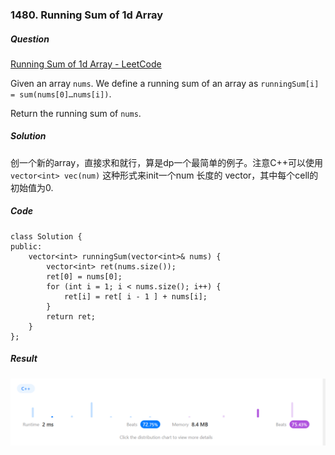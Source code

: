 ### 1480. Running Sum of 1d Array

##### Question

[Running Sum of 1d Array - LeetCode](https://leetcode.com/problems/running-sum-of-1d-array/?envType=study-plan&id=level-1)

Given an array `nums`. We define a running sum of an array as `runningSum[i] = sum(nums[0]…nums[i])`.

Return the running sum of `nums`.


##### Solution

创一个新的array，直接求和就行，算是dp一个最简单的例子。注意C++可以使用 `vector<int> vec(num)` 这种形式来init一个num 长度的 vector，其中每个cell的初始值为0.

##### Code

```
class Solution {
public:
    vector<int> runningSum(vector<int>& nums) {
        vector<int> ret(nums.size());
        ret[0] = nums[0];
        for (int i = 1; i < nums.size(); i++) {
            ret[i] = ret[ i - 1 ] + nums[i];
        }
        return ret;
    }
};
```



##### Result

![image-20230509222429996](./assets/image-20230509222429996.png)



